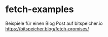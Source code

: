 # fetch-examples

Beispiele für einen Blog Post auf bitspeicher.io
https://bitspeicher.blog/fetch-promises/
